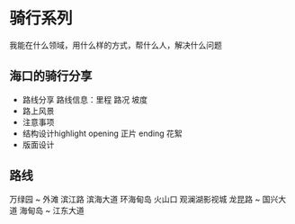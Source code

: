 # 骑行系列

我能在什么领域，用什么样的方式，帮什么人，解决什么问题

## 海口的骑行分享

- 路线分享 路线信息：里程 路况 坡度
- 路上风景
- 注意事项
- 结构设计highlight opening 正片 ending 花絮
- 版面设计

## 路线

万绿园 ~ 外滩
滨江路
滨海大道
环海甸岛
火山口
观澜湖影视城
龙昆路 ~ 国兴大道
海甸岛 ~ 江东大道

